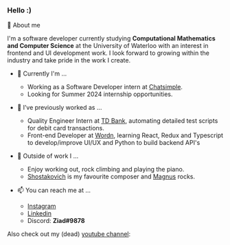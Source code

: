 ### Hello :)

🌱 About me


I'm a software developer currently studying **Computational Mathematics and Computer Science** at the University of Waterloo with an interest in frontend and UI development work. I look forward to growing within the industry and take pride in the work I create.

- 🔭 Currently I'm ...
  -  Working as a Software Developer intern at [Chatsimple](https://www.chatsimple.ai/).
  -  Looking for Summer 2024 internship opportunities.

- 👯 I’ve previously worked as ...
  -  Quality Engineer Intern at [TD Bank](https://www.td.com/ca/en/personal-banking), automating detailed test scripts for debit card transactions.
  -  Front-end Developer at [Wordn](https://www.wordn.io/), learning React, Redux and Typescript to develop/improve UI/UX and Python to build backend API's


- 💬 Outside of work I ...
  - Enjoy working out, rock climbing and playing the piano.
  - [Shostakovich](https://www.youtube.com/watch?v=GB3zR_X25UU) is my favourite composer and [Magnus](https://www.youtube.com/watch?v=tIE_nJWmXB0&t=686s) rocks.

- 📫 You can reach me at ...
  - [Instagram](https://www.instagram.com/ziad_safari/)  
  - [Linkedin](https://www.linkedin.com/in/ziad-safarjalani/)  
  - Discord: **Ziad#9878**  

Also check out my (dead) [youtube channel](https://www.youtube.com/channel/UCHbyLuhjZ-I_ntY0et7Cyag):
<!--
**ziad-safari/ziad-safari** is a ✨ _special_ ✨ repository because its `README.md` (this file) appears on your GitHub profile.

Here are some ideas to get you started:

- 🔭 I’m currently working on ...
- 🌱 I’m currently learning ...
- 👯 I’m looking to collaborate on ...
- 🤔 I’m looking for help with ...
- 💬 Ask me about ...
- 📫 How to reach me: ...
- 😄 Pronouns: ...
- ⚡ Fun fact: ...
-->
